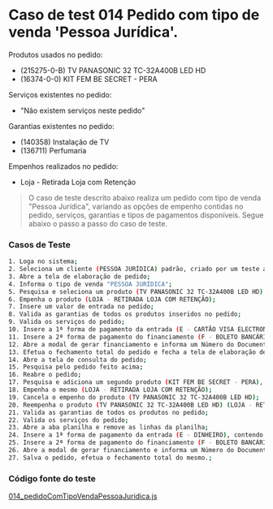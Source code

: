 # Caso de test 014 Pedido com tipo de venda 'Pessoa Jurídica'.
Produtos usados no pedido:

  - (215275-0-B) TV PANASONIC 32 TC-32A400B LED HD
  - (16374-0-0) KIT FEM BE SECRET - PERA

Serviços existentes no pedido:

  - "Não existem serviços neste pedido"

Garantias existentes no pedido:

  - (140358) Instalação de TV
  - (136711) Perfumaria

Empenhos realizados no pedido:

  - Loja - Retirada Loja com Retenção

> O caso de teste descrito abaixo realiza um pedido com tipo de venda "Pessoa Jurídica", variando as opções de empenho contidas no pedido, serviços, garantias e tipos de pagamentos disponíveis. Segue abaixo o passo a passo do caso de teste.

### Casos de Teste
```sh
1. Loga no sistema;
2. Seleciona um cliente (PESSOA JURÍDICA) padrão, criado por um teste automatizado;
3. Abre a tela de elaboração de pedido;
4. Informa o tipo de venda "PESSOA JURÍDICA";
5. Pesquisa e seleciona um produto (TV PANASONIC 32 TC-32A400B LED HD), que contém as seguintes garantias (INSTALAÇÃO DE TV);
6. Empenha o produto (LOJA - RETIRADA LOJA COM RETENÇÃO);
7. Insere um valor de entrada no pedido;
8. Valida as garantias de todos os produtos inseridos no pedido;
9. Valida os serviços do pedido;
10. Insere a 1ª forma de pagamento da entrada (E - CARTÃO VISA ELECTRON), contendo o valor da entrada;
11. Insere a 2ª forma de pagamento do financiamento (F - BOLETO BANCÁRIO), contendo o restando do valor do pedido;
12. Abre a modal de gerar financiamento e informa um Número do Documento;
13. Efetua o fechamento total do pedido e fecha a tela de elaboração de pedido;
14. Abre a tela de consulta do pedido;
15. Pesquisa pelo pedido feito acima;
16. Reabre o pedido;
17. Pesquisa e adiciona um segundo produto (KIT FEM BE SECRET - PERA), contendo as seguinte garantias (PERFUMARIA);
18. Empenha o mesmo (LOJA - RETIRADA LOJA COM RETENÇÃO);
19. Cancela o empenho do produto (TV PANASONIC 32 TC-32A400B LED HD);
20. Reempenha o produto (TV PANASONIC 32 TC-32A400B LED HD) (LOJA - RETIRADA LOJA COM RETENÇÃO);
21. Valida as garantias de todos os produtos no pedido;
22. Valida os serviços do pedido;
23. Abre a aba planilha e remove as linhas da planilha;
24. Insere a 1ª forma de pagamento da entrada (E - DINHEIRO), contendo o valor da entrada;
25. Insere a 2ª forma de pagamento do financiamento (F - BOLETO BANCÁRIO), contendo o restando do valor do pedido;
26. Abre a modal de gerar financiamento e informa um Número do Documento;
27. Salva o pedido, efetua o fechamento total do mesmo.;
```
### Código fonte do teste
[014_pedidoComTipoVendaPessoaJuridica.js](Testes/test/novos_testes/014_pedidoComTipoVendaPessoaJuridica.js)